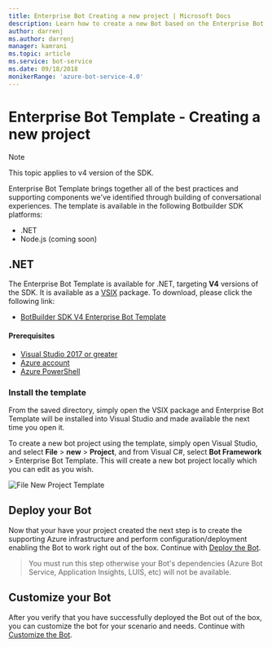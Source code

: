 ```yaml
---
title: Enterprise Bot Creating a new project | Microsoft Docs
description: Learn how to create a new Bot based on the Enterprise Bot template
author: darrenj
ms.author: darrenj
manager: kamrani
ms.topic: article
ms.service: bot-service
ms.date: 09/18/2018
monikerRange: 'azure-bot-service-4.0'
---
```


# Enterprise Bot Template - Creating a new project

> [!NOTE]
> This topic applies to v4 version of the SDK. 

Enterprise Bot Template brings together all of the best practices and supporting components we've identified through building of conversational experiences. The template is available in the following Botbuilder SDK platforms:

- .NET
- Node.js (coming soon)

## .NET

The Enterprise Bot Template is available for .NET, targeting **V4** versions of the SDK. It is available as a [VSIX](https://docs.microsoft.com/en-us/visualstudio/extensibility/anatomy-of-a-vsix-package) package. To download, please click the following link:

- [BotBuilder SDK V4 Enterprise Bot Template](https://aka.ms/GetEnterpriseBotTemplate)

#### Prerequisites

- [Visual Studio 2017 or greater](https://www.visualstudio.com/downloads/)
- [Azure account](https://azure.microsoft.com/en-us/free/)
- [Azure PowerShell](https://docs.microsoft.com/en-us/powershell/azure/overview?view=azurermps-6.8.1)

### Install the template

From the saved directory, simply open the VSIX package and Enterprise Bot Template will be installed into Visual Studio and made available the next time you open it.

To create a new bot project using the template, simply open Visual Studio, and select **File** > **new** > **Project**, and from Visual C#, select **Bot Framework** > Enterprise Bot Template. This will create a new bot project locally which you can edit as you wish. 

![File New Project Template](media/enterprise-template/EnterpriseBot-NewProject.png)

## Deploy your Bot

Now that your have your project created the next step is to create the supporting Azure infrastructure and perform configuration/deployment enabling the Bot to work right out of the box. Continue with [Deploy the Bot](bot-builder-enterprise-template-deployment.md).

> You must run this step otherwise your Bot's dependencies (Azure Bot Service, Application Insights, LUIS, etc) will not be available.

## Customize your Bot

After you verify that you have successfully deployed the Bot out of the box, you can customize the bot for your scenario and needs. Continue with [Customize the Bot](bot-builder-enterprise-template-customize.md).
